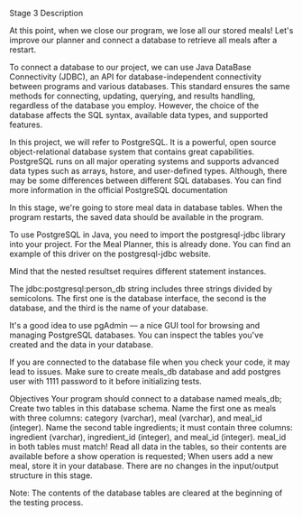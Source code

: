 Stage 3 Description

At this point, when we close our program, we lose all our stored meals! Let's improve our planner and connect a database to retrieve
all meals after a restart.

To connect a database to our project, we can use Java DataBase Connectivity (JDBC), an API for database-independent connectivity between
programs and various databases. This standard ensures the same methods for connecting, updating, querying, and results handling, regardless of
the database you employ. However, the choice of the database affects the SQL syntax, available data types, and supported features.

In this project, we will refer to PostgreSQL. It is a powerful, open source object-relational database system that contains great capabilities.
PostgreSQL runs on all major operating systems and supports advanced data types such as arrays, hstore, and user-defined types. Although, there
may be some differences between different SQL databases. You can find more information in the official PostgreSQL documentation

In this stage, we're going to store meal data in database tables. When the program restarts, the saved data should be available in the program.

To use PostgreSQL in Java, you need to import the postgresql-jdbc library into your project. For the Meal Planner, this is already done.
You can find an example of this driver on the postgresql-jdbc website.

Mind that the nested resultset requires different statement instances.

The jdbc:postgresql:person_db string includes three strings divided by semicolons. The first one is the database interface, the second is the 
database, and the third is the name of your database.

It's a good idea to use pgAdmin — a nice GUI tool for browsing and managing PostgreSQL databases. You can inspect the tables you've created and 
the data in your database.

If you are connected to the database file when you check your code, it may lead to issues.
Make sure to create meals_db database and add postgres user with 1111 password to it before initializing tests.

Objectives
Your program should connect to a database named meals_db;
Create two tables in this database schema. Name the first one as meals with three columns: category (varchar), meal (varchar), 
and meal_id (integer). Name the second table ingredients; it must contain three columns: ingredient (varchar), ingredient_id (integer),
and meal_id (integer). meal_id in both tables must match!
Read all data in the tables, so their contents are available before a show operation is requested;
When users add a new meal, store it in your database.
There are no changes in the input/output structure in this stage.

Note: The contents of the database tables are cleared at the beginning of the testing process.